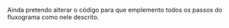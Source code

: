 Ainda pretendo alterar o código para que emplemento todos os passos do fluxograma como nele descrito.